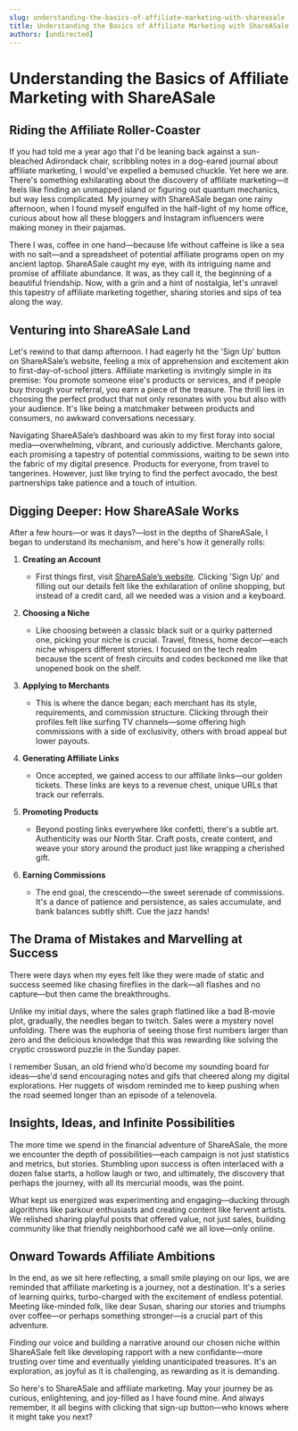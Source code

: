```yaml
---
slug: understanding-the-basics-of-affiliate-marketing-with-shareasale
title: Understanding the Basics of Affiliate Marketing with ShareASale
authors: [undirected]
---
```



# Understanding the Basics of Affiliate Marketing with ShareASale

## Riding the Affiliate Roller-Coaster

If you had told me a year ago that I'd be leaning back against a sun-bleached Adirondack chair, scribbling notes in a dog-eared journal about affiliate marketing, I would've expelled a bemused chuckle. Yet here we are. There's something exhilarating about the discovery of affiliate marketing—it feels like finding an unmapped island or figuring out quantum mechanics, but way less complicated. My journey with ShareASale began one rainy afternoon, when I found myself engulfed in the half-light of my home office, curious about how all these bloggers and Instagram influencers were making money in their pajamas.

There I was, coffee in one hand—because life without caffeine is like a sea with no salt—and a spreadsheet of potential affiliate programs open on my ancient laptop. ShareASale caught my eye, with its intriguing name and promise of affiliate abundance. It was, as they call it, the beginning of a beautiful friendship. Now, with a grin and a hint of nostalgia, let's unravel this tapestry of affiliate marketing together, sharing stories and sips of tea along the way.

## Venturing into ShareASale Land

Let's rewind to that damp afternoon. I had eagerly hit the 'Sign Up' button on ShareASale’s website, feeling a mix of apprehension and excitement akin to first-day-of-school jitters. Affiliate marketing is invitingly simple in its premise: You promote someone else's products or services, and if people buy through your referral, you earn a piece of the treasure. The thrill lies in choosing the perfect product that not only resonates with you but also with your audience. It's like being a matchmaker between products and consumers, no awkward conversations necessary.

Navigating ShareASale’s dashboard was akin to my first foray into social media—overwhelming, vibrant, and curiously addictive. Merchants galore, each promising a tapestry of potential commissions, waiting to be sewn into the fabric of my digital presence. Products for everyone, from travel to tangerines. However, just like trying to find the perfect avocado, the best partnerships take patience and a touch of intuition.

## Digging Deeper: How ShareASale Works

After a few hours—or was it days?—lost in the depths of ShareASale, I began to understand its mechanism, and here's how it generally rolls:

1. **Creating an Account**
   - First things first, visit [ShareASale’s website](https://www.shareasale.com). Clicking 'Sign Up' and filling out our details felt like the exhilaration of online shopping, but instead of a credit card, all we needed was a vision and a keyboard.

2. **Choosing a Niche**
   - Like choosing between a classic black suit or a quirky patterned one, picking your niche is crucial. Travel, fitness, home decor—each niche whispers different stories. I focused on the tech realm because the scent of fresh circuits and codes beckoned me like that unopened book on the shelf.

3. **Applying to Merchants**
   - This is where the dance began; each merchant has its style, requirements, and commission structure. Clicking through their profiles felt like surfing TV channels—some offering high commissions with a side of exclusivity, others with broad appeal but lower payouts.

4. **Generating Affiliate Links**
   - Once accepted, we gained access to our affiliate links—our golden tickets. These links are keys to a revenue chest, unique URLs that track our referrals.

5. **Promoting Products**
   - Beyond posting links everywhere like confetti, there's a subtle art. Authenticity was our North Star. Craft posts, create content, and weave your story around the product just like wrapping a cherished gift.

6. **Earning Commissions**
   - The end goal, the crescendo—the sweet serenade of commissions. It's a dance of patience and persistence, as sales accumulate, and bank balances subtly shift. Cue the jazz hands!

## The Drama of Mistakes and Marvelling at Success

There were days when my eyes felt like they were made of static and success seemed like chasing fireflies in the dark—all flashes and no capture—but then came the breakthroughs. 

Unlike my initial days, where the sales graph flatlined like a bad B-movie plot, gradually, the needles began to twitch. Sales were a mystery novel unfolding. There was the euphoria of seeing those first numbers larger than zero and the delicious knowledge that this was rewarding like solving the cryptic crossword puzzle in the Sunday paper. 

I remember Susan, an old friend who’d become my sounding board for ideas—she'd send encouraging notes and gifs that cheered along my digital explorations. Her nuggets of wisdom reminded me to keep pushing when the road seemed longer than an episode of a telenovela.

## Insights, Ideas, and Infinite Possibilities

The more time we spend in the financial adventure of ShareASale, the more we encounter the depth of possibilities—each campaign is not just statistics and metrics, but stories. Stumbling upon success is often interlaced with a dozen false starts, a hollow laugh or two, and ultimately, the discovery that perhaps the journey, with all its mercurial moods, was the point.

What kept us energized was experimenting and engaging—ducking through algorithms like parkour enthusiasts and creating content like fervent artists. We relished sharing playful posts that offered value, not just sales, building community like that friendly neighborhood café we all love—only online.

## Onward Towards Affiliate Ambitions

In the end, as we sit here reflecting, a small smile playing on our lips, we are reminded that affiliate marketing is a journey, not a destination. It's a series of learning quirks, turbo-charged with the excitement of endless potential. Meeting like-minded folk, like dear Susan, sharing our stories and triumphs over coffee—or perhaps something stronger—is a crucial part of this adventure.

Finding our voice and building a narrative around our chosen niche within ShareASale felt like developing rapport with a new confidante—more trusting over time and eventually yielding unanticipated treasures. It's an exploration, as joyful as it is challenging, as rewarding as it is demanding.

So here's to ShareASale and affiliate marketing. May your journey be as curious, enlightening, and joy-filled as I have found mine. And always remember, it all begins with clicking that sign-up button—who knows where it might take you next?
